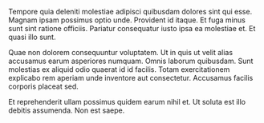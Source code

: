 Tempore quia deleniti molestiae adipisci quibusdam dolores sint qui esse. Magnam ipsam possimus optio unde. Provident id itaque. Et fuga minus sunt sint ratione officiis. Pariatur consequatur iusto ipsa ea molestiae et. Et quasi illo sunt.
 Quae non dolorem consequuntur voluptatem. Ut in quis ut velit alias accusamus earum asperiores numquam. Omnis laborum quibusdam. Sunt molestias ex aliquid odio quaerat id id facilis. Totam exercitationem explicabo rem aperiam unde inventore aut consectetur. Accusamus facilis corporis placeat sed.
 Et reprehenderit ullam possimus quidem earum nihil et. Ut soluta est illo debitis assumenda. Non est saepe.